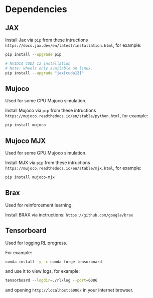 # Dependencies

## JAX
Install Jax via ```pip``` from these intructions ```https://docs.jax.dev/en/latest/installation.html```, for example:
```bash
pip install --upgrade pip

# NVIDIA CUDA 12 installation
# Note: wheels only available on linux.
pip install --upgrade "jax[cuda12]"
```

## Mujoco
Used for some CPU Mujoco simulation.

Install Mujoco via ```pip``` from these intructions ```https://mujoco.readthedocs.io/en/stable/python.html```, for example:
```bash
pip install mujoco
```

## Mujoco MJX
Used for some GPU Mujoco simulation.

Install MJX via ```pip``` from these intructions ```https://mujoco.readthedocs.io/en/stable/mjx.html```, for example:
```bash
pip install mujoco-mjx
```

## Brax
Used for reinforcement learning.

Install BRAX via inctructions: ```https://github.com/google/brax```

## Tensorboard
Used for logging RL progress.

For example:
```bash
conda install -y -c conda-forge tensorboard
```
and use it to view logs, for example:
```bash
tensorboard --logdir=./rl/log --port=6006
```
and opening ```http://localhost:6006/``` in your internet browser.